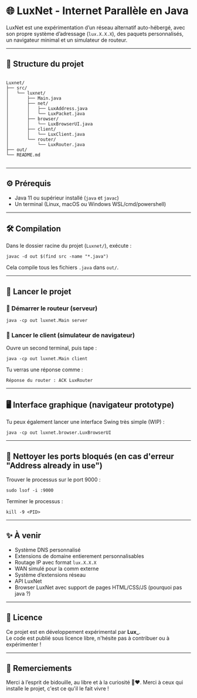 # 🌐 LuxNet - Internet Parallèle en Java

LuxNet est une expérimentation d’un réseau alternatif auto-hébergé, avec son propre système d’adressage (`lux.X.X.X`), des paquets personnalisés, un navigateur minimal et un simulateur de routeur.

---

## 📁 Structure du projet

<pre><code>
Luxnet/
├── src/
│   └── luxnet/
│       ├── Main.java
│       ├── net/
│       │   ├── LuxAddress.java
│       │   └── LuxPacket.java
│       ├── browser/
│       │   └── LuxBrowserUI.java
│       ├── client/
│       │   └── LuxClient.java
│       └── router/
│           └── LuxRouter.java
├── out/
└── README.md

</code></pre>

---

## ⚙️ Prérequis

- Java 11 ou supérieur installé (`java` et `javac`)
- Un terminal (Linux, macOS ou Windows WSL/cmd/powershell)

---

## 🛠️ Compilation

Dans le dossier racine du projet (`Luxnet/`), exécute :

<pre><code>javac -d out $(find src -name "*.java")</code></pre>

Cela compile tous les fichiers `.java` dans `out/`.

---

## 🚀 Lancer le projet

### 🧠 Démarrer le routeur (serveur)

<pre><code>java -cp out luxnet.Main server</code></pre>

### 💬 Lancer le client (simulateur de navigateur)

Ouvre un second terminal, puis tape :

<pre><code>java -cp out luxnet.Main client</code></pre>

Tu verras une réponse comme :

<pre><code>Réponse du router : ACK LuxRouter</code></pre>

---

## 🖥️ Interface graphique (navigateur prototype)

Tu peux également lancer une interface Swing très simple (WIP) :

<pre><code>java -cp out luxnet.browser.LuxBrowserUI</code></pre>

---

## 🧹 Nettoyer les ports bloqués (en cas d'erreur "Address already in use")

Trouver le processus sur le port 9000 :

<pre><code>sudo lsof -i :9000</code></pre>

Terminer le processus :

<pre><code>kill -9 &lt;PID&gt;</code></pre>

---

## ✨ À venir

- Système DNS personnalisé
- Extensions de domaine entierement personnalisables
- Routage IP avec format `lux.X.X.X`
- WAN simulé pour la comm externe
- Système d’extensions réseau
- API LuxNet
- Browser LuxNet avec support de pages HTML/CSS/JS (pourquoi pas java ?)

---

## 📜 Licence

Ce projet est en développement expérimental par **Lux_**.  
Le code est publié sous licence libre, n'hésite pas à contribuer ou à expérimenter !


---

## 🙏 Remerciements

Merci à l’esprit de bidouille, au libre et à la curiosité 🐧❤️.
Merci à ceux qui installe le projet, c'est ce qu'il le fait vivre !
